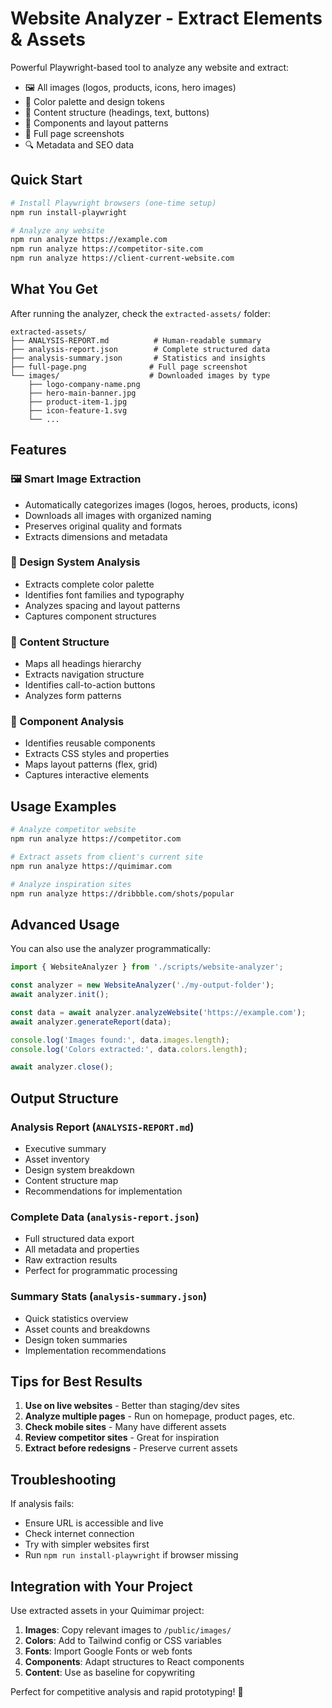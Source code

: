 # Website Analyzer - Extract Elements & Assets

Powerful Playwright-based tool to analyze any website and extract:
- 🖼️ All images (logos, products, icons, hero images)
- 🎨 Color palette and design tokens  
- 📝 Content structure (headings, text, buttons)
- 🧩 Components and layout patterns
- 📱 Full page screenshots
- 🔍 Metadata and SEO data

## Quick Start

```bash
# Install Playwright browsers (one-time setup)
npm run install-playwright

# Analyze any website
npm run analyze https://example.com
npm run analyze https://competitor-site.com
npm run analyze https://client-current-website.com
```

## What You Get

After running the analyzer, check the `extracted-assets/` folder:

```
extracted-assets/
├── ANALYSIS-REPORT.md          # Human-readable summary
├── analysis-report.json        # Complete structured data
├── analysis-summary.json       # Statistics and insights
├── full-page.png              # Full page screenshot
└── images/                    # Downloaded images by type
    ├── logo-company-name.png
    ├── hero-main-banner.jpg
    ├── product-item-1.jpg
    ├── icon-feature-1.svg
    └── ...
```

## Features

### 🖼️ Smart Image Extraction
- Automatically categorizes images (logos, heroes, products, icons)
- Downloads all images with organized naming
- Preserves original quality and formats
- Extracts dimensions and metadata

### 🎨 Design System Analysis
- Extracts complete color palette
- Identifies font families and typography
- Analyzes spacing and layout patterns
- Captures component structures

### 📝 Content Structure
- Maps all headings hierarchy
- Extracts navigation structure
- Identifies call-to-action buttons
- Analyzes form patterns

### 🧩 Component Analysis
- Identifies reusable components
- Extracts CSS styles and properties
- Maps layout patterns (flex, grid)
- Captures interactive elements

## Usage Examples

```bash
# Analyze competitor website
npm run analyze https://competitor.com

# Extract assets from client's current site
npm run analyze https://quimimar.com

# Analyze inspiration sites
npm run analyze https://dribbble.com/shots/popular
```

## Advanced Usage

You can also use the analyzer programmatically:

```typescript
import { WebsiteAnalyzer } from './scripts/website-analyzer';

const analyzer = new WebsiteAnalyzer('./my-output-folder');
await analyzer.init();

const data = await analyzer.analyzeWebsite('https://example.com');
await analyzer.generateReport(data);

console.log('Images found:', data.images.length);
console.log('Colors extracted:', data.colors.length);

await analyzer.close();
```

## Output Structure

### Analysis Report (`ANALYSIS-REPORT.md`)
- Executive summary
- Asset inventory  
- Design system breakdown
- Content structure map
- Recommendations for implementation

### Complete Data (`analysis-report.json`)
- Full structured data export
- All metadata and properties
- Raw extraction results
- Perfect for programmatic processing

### Summary Stats (`analysis-summary.json`)
- Quick statistics overview
- Asset counts and breakdowns
- Design token summaries
- Implementation recommendations

## Tips for Best Results

1. **Use on live websites** - Better than staging/dev sites
2. **Analyze multiple pages** - Run on homepage, product pages, etc.
3. **Check mobile sites** - Many have different assets
4. **Review competitor sites** - Great for inspiration
5. **Extract before redesigns** - Preserve current assets

## Troubleshooting

If analysis fails:
- Ensure URL is accessible and live
- Check internet connection
- Try with simpler websites first
- Run `npm run install-playwright` if browser missing

## Integration with Your Project

Use extracted assets in your Quimimar project:

1. **Images**: Copy relevant images to `/public/images/`
2. **Colors**: Add to Tailwind config or CSS variables
3. **Fonts**: Import Google Fonts or web fonts
4. **Components**: Adapt structures to React components
5. **Content**: Use as baseline for copywriting

Perfect for competitive analysis and rapid prototyping! 🚀